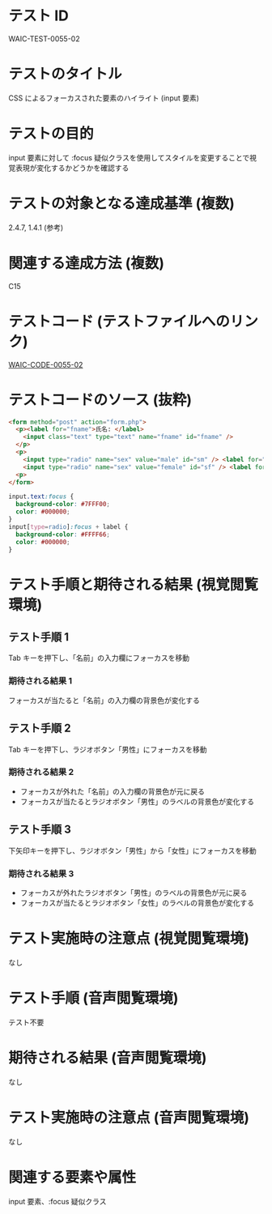 # テスト ID

WAIC-TEST-0055-02

# テストのタイトル

CSS によるフォーカスされた要素のハイライト (input 要素)

# テストの目的

input 要素に対して :focus 疑似クラスを使用してスタイルを変更することで視覚表現が変化するかどうかを確認する

# テストの対象となる達成基準 (複数)

2.4.7, 1.4.1 (参考)

# 関連する達成方法 (複数)

C15

# テストコード (テストファイルへのリンク)

[WAIC-CODE-0055-02](https://waic.github.io/as_test/WAIC-CODE/WAIC-CODE-0055-02.html)

# テストコードのソース (抜粋)

```HTML
<form method="post" action="form.php">
  <p><label for="fname">氏名: </label>
    <input class="text" type="text" name="fname" id="fname" />
  </p>
  <p>
    <input type="radio" name="sex" value="male" id="sm" /> <label for="sm">男性</label><br />
    <input type="radio" name="sex" value="female" id="sf" /> <label for="sf">女性</label>
  <p>
</form>
```

```CSS
input.text:focus {
  background-color: #7FFF00; 
  color: #000000;
}
input[type=radio]:focus + label {
  background-color: #FFFF66; 
  color: #000000; 
}
```

# テスト手順と期待される結果 (視覚閲覧環境)

## テスト手順 1

Tab キーを押下し、「名前」の入力欄にフォーカスを移動

### 期待される結果 1

フォーカスが当たると「名前」の入力欄の背景色が変化する

## テスト手順 2

Tab キーを押下し、ラジオボタン「男性」にフォーカスを移動

### 期待される結果 2

- フォーカスが外れた「名前」の入力欄の背景色が元に戻る
- フォーカスが当たるとラジオボタン「男性」のラベルの背景色が変化する

## テスト手順 3

下矢印キーを押下し、ラジオボタン「男性」から「女性」にフォーカスを移動

### 期待される結果 3

- フォーカスが外れたラジオボタン「男性」のラベルの背景色が元に戻る
- フォーカスが当たるとラジオボタン「女性」のラベルの背景色が変化する

# テスト実施時の注意点 (視覚閲覧環境)

なし

# テスト手順 (音声閲覧環境)

テスト不要

# 期待される結果 (音声閲覧環境)

なし

# テスト実施時の注意点 (音声閲覧環境)

なし

# 関連する要素や属性

input 要素、:focus 疑似クラス
